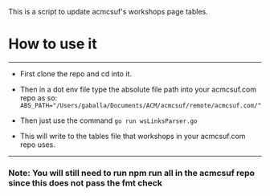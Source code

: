 This is a script to update acmcsuf's workshops page tables.

# How to use it
---
- First clone the repo and cd into it.

- Then in a dot env file type the absolute file path into your acmcsuf.com repo as so:
`ABS_PATH="/Users/gaballa/Documents/ACM/acmcsuf/remote/acmcsuf.com/"`

- Then just use the command
`go run wsLinksParser.go`

- This will write to the tables file that workshops in your acmcsuf.com repo uses.

---
### Note: You will still need to run npm run all in the acmcsuf repo since this does not pass the fmt check
